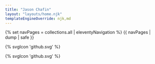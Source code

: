 ```yaml
---
title: "Jason Chafin"
layout: "layouts/home.njk"
templateEngineOverride: njk,md
---
```


{% set navPages = collections.all | eleventyNavigation %}
{{ navPages | dump | safe }}

{% svgIcon 'github.svg' %}

{% svgIcon 'github.svg' %}
